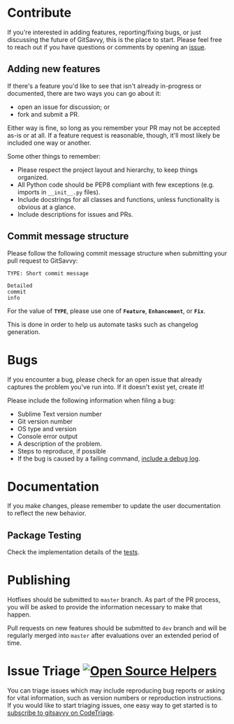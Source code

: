# Contribute

If you're interested in adding features, reporting/fixing bugs, or just discussing the future of GitSavvy, this is the place to start.  Please feel free to reach out if you have questions or comments by opening an [issue](https://github.com/divmain/GitSavvy/issues).


## Adding new features

If there's a feature you'd like to see that isn't already in-progress or documented, there are two ways you can go about it:

- open an issue for discussion; or
- fork and submit a PR.

Either way is fine, so long as you remember your PR may not be accepted as-is or at all.  If a feature request is reasonable, though, it'll most likely be included one way or another.

Some other things to remember:

- Please respect the project layout and hierarchy, to keep things organized.
- All Python code should be PEP8 compliant with few exceptions (e.g. imports in `__init__.py` files).
- Include docstrings for all classes and functions, unless functionality is obvious at a glance.
- Include descriptions for issues and PRs.


## Commit message structure

Please follow the following commit message structure when submitting your pull request to GitSavvy:

    TYPE: Short commit message

    Detailed
    commit
    info

For the value of **`TYPE`**, please use one of **`Feature`**, **`Enhancement`**, or **`Fix`**.

This is done in order to help us automate tasks such as changelog generation.


# Bugs

If you encounter a bug, please check for an open issue that already captures the problem you've run into.  If it doesn't exist yet, create it!

Please include the following information when filing a bug:

- Sublime Text version number
- Git version number
- OS type and version
- Console error output
- A description of the problem.
- Steps to reproduce, if possible
- If the bug is caused by a failing command, [include a debug log](docs/debug.md#providing-a-debug-log).


# Documentation

If you make changes, please remember to update the user documentation to reflect the new behavior.


## Package Testing

Check the implementation details of the [tests](docs/testing.md).

# Publishing

Hotfixes should be submitted to `master` branch. As part of the PR process,
you will be asked to provide the information necessary to make that happen.

Pull requests on new features should be submitted to `dev` branch and will be
regularly merged into `master` after evaluations over an extended period of
time.

# Issue Triage [![Open Source Helpers](https://www.codetriage.com/divmain/gitsavvy/badges/users.svg)](https://www.codetriage.com/divmain/gitsavvy)

You can triage issues which may include reproducing bug reports or asking for vital information, such as version numbers or reproduction instructions. If you would like to start triaging issues, one easy way to get started is to [subscribe to gitsavvy on CodeTriage](https://www.codetriage.com/divmain/gitsavvy).
